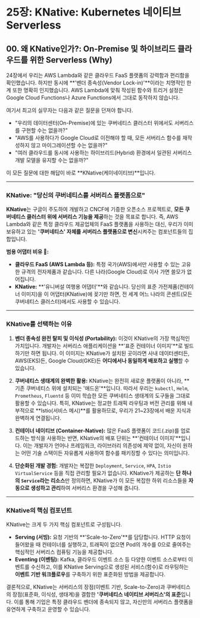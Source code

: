# 25장: KNative: Kubernetes 네이티브 Serverless

## 00. 왜 KNative인가?: On-Premise 및 하이브리드 클라우드를 위한 Serverless (Why)

24장에서 우리는 AWS Lambda와 같은 클라우드 FaaS 플랫폼의 강력함과 편리함을 확인했습니다. 하지만 동시에 **'벤더 종속성(Vendor Lock-in)'**이라는 치명적인 한계 또한 명확히 인지했습니다. AWS Lambda에 맞춰 작성된 함수와 트리거 설정은 Google Cloud Functions나 Azure Functions에서 그대로 동작하지 않습니다.

여기서 최고의 실무자는 다음과 같은 질문을 던져야 합니다.
* "우리의 데이터센터(On-Premise)에 있는 쿠버네티스 클러스터 위에서도 서버리스를 구현할 수는 없을까?"
* "AWS를 사용하다가 Google Cloud로 이전해야 할 때, 모든 서버리스 함수를 재작성하지 않고 마이그레이션할 수는 없을까?"
* "여러 클라우드를 동시에 사용하는 하이브리드(Hybrid) 환경에서 일관된 서버리스 개발 모델을 유지할 수는 없을까?"

이 모든 질문에 대한 해답이 바로 **KNative(케이네이티브)**입니다.

---

### KNative: "당신의 쿠버네티스를 서버리스 플랫폼으로"

**KNative**는 구글이 주도하여 개발하고 CNCF에 기증한 오픈소스 프로젝트로, **모든 쿠버네티스 클러스터 위에 서버리스 기능을 제공**하는 것을 목표로 합니다. 즉, AWS Lambda와 같은 특정 클라우드 제공업체의 FaaS 플랫폼을 사용하는 대신, 우리가 이미 보유하고 있는 **'쿠버네티스' 자체를 서버리스 플랫폼으로 변신**시켜주는 컴포넌트들의 집합입니다.

**범용 어댑터 비유 🔌:**
* **클라우드 FaaS (AWS Lambda 등):** 특정 국가(AWS)에서만 사용할 수 있는 고유한 규격의 전자제품과 같습니다. 다른 나라(Google Cloud)로 이사 가면 쓸모가 없어집니다.
* **KNative:** **'유니버설 여행용 어댑터'**와 같습니다. 당신의 표준 가전제품(컨테이너 이미지)을 이 어댑터(KNative)에 꽂기만 하면, 전 세계 어느 나라의 콘센트(모든 쿠버네티스 클러스터)에서도 사용할 수 있습니다.



---

### KNative를 선택하는 이유

1.  **벤더 종속성 완전 탈피 및 이식성 (Portability):**
    이것이 KNative의 가장 핵심적인 가치입니다. 개발자는 서버리스 애플리케이션을 **'표준 컨테이너 이미지'**로 빌드하기만 하면 됩니다. 이 이미지는 KNative가 설치된 곳이라면 사내 데이터센터든, AWS(EKS)든, Google Cloud(GKE)든 **어디에서나 동일하게 배포하고 실행**할 수 있습니다.

2.  **쿠버네티스 생태계의 완벽한 활용:**
    KNative는 완전히 새로운 플랫폼이 아니라, **기존 쿠버네티스 위에 설치되는 '애드온'**입니다. 따라서 우리는 `kubectl`, `Helm`, `Prometheus`, `Fluentd` 등 이미 학습한 모든 쿠버네티스 생태계의 도구들을 그대로 활용할 수 있습니다. 특히, KNative는 정교한 트래픽 라우팅과 버전 관리를 위해 내부적으로 **Istio(서비스 메시)**를 활용하므로, 우리가 21~23장에서 배운 지식과 완벽하게 연결됩니다.

3.  **컨테이너 네이티브 (Container-Native):**
    많은 FaaS 플랫폼이 코드(.zip)를 업로드하는 방식을 사용하는 반면, KNative의 배포 단위는 **'컨테이너 이미지'**입니다. 이는 개발자가 언어나 프레임워크, 라이브러리 의존성에 제약 없이, 자신이 원하는 어떤 기술 스택이든 자유롭게 사용하여 함수를 패키징할 수 있다는 의미입니다.

4.  **단순화된 개발 경험:**
    개발자는 복잡한 `Deployment`, `Service`, `HPA`, `Istio VirtualService` 등을 직접 관리할 필요가 없습니다. KNative가 제공하는 **단 하나의 `Service`라는 리소스**만 정의하면, KNative가 이 모든 복잡한 하위 리소스들을 **자동으로 생성하고 관리**하여 서버리스 환경을 구성해 줍니다.

---

### KNative의 핵심 컴포넌트

KNative는 크게 두 가지 핵심 컴포넌트로 구성됩니다.
* **Serving (서빙):** 요청 기반의 **'Scale-to-Zero'**를 담당합니다. HTTP 요청이 들어왔을 때 컨테이너를 실행하고, 트래픽이 없으면 Pod의 개수를 0으로 줄여주는 핵심적인 서버리스 컴퓨팅 기능을 제공합니다.
* **Eventing (이벤팅):** Kafka, 클라우드 이벤트 소스 등 다양한 이벤트 소스로부터 이벤트를 수신하고, 이를 KNative Serving으로 생성된 서비스(함수)로 라우팅하는 **이벤트 기반 워크플로우**를 구축하기 위한 표준화된 방법을 제공합니다.

결론적으로, KNative는 서버리스의 장점(이벤트 기반, Scale-to-Zero)과 쿠버네티스의 장점(표준화, 이식성, 생태계)을 결합한 **'쿠버네티스 네이티브 서버리스'의 표준**입니다. 이를 통해 기업은 특정 클라우드 벤더에 종속되지 않고, 자신만의 서버리스 플랫폼을 유연하게 구축하고 운영할 수 있습니다.